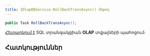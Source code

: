 ```yaml
---
title: IOlapDBService.RollBackTransAsync() մեթոդ
---
```


```c#
public Task RollBackTransAsync();
```

[Հետարկում է](https://learn.microsoft.com/en-us/sql/t-sql/language-elements/rollback-transaction-transact-sql) SQL տրանզակցիան **OLAP** տվյալների պահոցում։

## Հատկություններ
